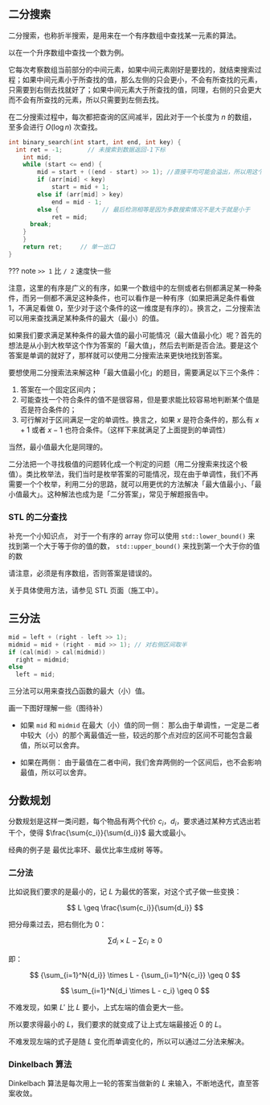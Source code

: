 ## 二分搜索

二分搜索，也称折半搜索，是用来在一个有序数组中查找某一元素的算法。

以在一个升序数组中查找一个数为例。

它每次考察数组当前部分的中间元素，如果中间元素刚好是要找的，就结束搜索过程；如果中间元素小于所查找的值，那么左侧的只会更小，不会有所查找的元素，只需要到右侧去找就好了；如果中间元素大于所查找的值，同理，右侧的只会更大而不会有所查找的元素，所以只需要到左侧去找。

在二分搜索过程中，每次都把查询的区间减半，因此对于一个长度为 $n$ 的数组，至多会进行 $O(\log n)$ 次查找。

```c++
int binary_search(int start, int end, int key) {
  int ret = -1;       // 未搜索到数据返回-1下标  
	int mid;
	while (start <= end) {
		mid = start + ((end - start) >> 1); //直接平均可能会溢出，所以用这个算法
		if (arr[mid] < key)
			start = mid + 1;
		else if (arr[mid] > key)
			end = mid - 1;
		else {            // 最后检测相等是因为多数搜索情况不是大于就是小于
			ret = mid;  
      break;
    }
	}
	return ret;     // 单一出口
}
```

??? note
    `>> 1` 比 `/ 2` 速度快一些

注意，这里的有序是广义的有序，如果一个数组中的左侧或者右侧都满足某一种条件，而另一侧都不满足这种条件，也可以看作是一种有序（如果把满足条件看做 $1$，不满足看做 $0$，至少对于这个条件的这一维度是有序的）。换言之，二分搜索法可以用来查找满足某种条件的最大（最小）的值。

如果我们要求满足某种条件的最大值的最小可能情况（最大值最小化）呢？首先的想法是从小到大枚举这个作为答案的「最大值」，然后去判断是否合法。要是这个答案是单调的就好了，那样就可以使用二分搜索法来更快地找到答案。

要想使用二分搜索法来解这种「最大值最小化」的题目，需要满足以下三个条件：

1. 答案在一个固定区间内；
2. 可能查找一个符合条件的值不是很容易，但是要求能比较容易地判断某个值是否是符合条件的；
3. 可行解对于区间满足一定的单调性。换言之，如果 $x$ 是符合条件的，那么有 $x + 1$ 或者 $x - 1$ 也符合条件。（这样下来就满足了上面提到的单调性）

当然，最小值最大化是同理的。

二分法把一个寻找极值的问题转化成一个判定的问题（用二分搜索来找这个极值）。类比枚举法，我们当时是枚举答案的可能情况，现在由于单调性，我们不再需要一个个枚举，利用二分的思路，就可以用更优的方法解决「最大值最小」、「最小值最大」。这种解法也成为是「二分答案」，常见于解题报告中。

### STL 的二分查找

补充一个小知识点， 对于一个有序的 array 你可以使用 `std::lower_bound()` 来找到第一个大于等于你的值的数， `std::upper_bound()` 来找到第一个大于你的值的数

请注意，必须是有序数组，否则答案是错误的。

关于具体使用方法，请参见 STL 页面（施工中）。

## 三分法

```c++
mid = left + (right - left >> 1);
midmid = mid + (right - mid >> 1); // 对右侧区间取半
if (cal(mid) > cal(midmid))
  right = midmid;
else
  left = mid;
```

三分法可以用来查找凸函数的最大（小）值。

画一下图好理解一些（图待补）

-   如果 `mid` 和 `midmid` 在最大（小）值的同一侧：
    那么由于单调性，一定是二者中较大（小）的那个离最值近一些，较远的那个点对应的区间不可能包含最值，所以可以舍弃。

-   如果在两侧：
    由于最值在二者中间，我们舍弃两侧的一个区间后，也不会影响最值，所以可以舍弃。

## 分数规划

分数规划是这样一类问题，每个物品有两个代价 $c_i$，$d_i$，要求通过某种方式选出若干个，使得 $\frac{\sum{c_i}}{\sum{d_i}}$ 最大或最小。

经典的例子是 最优比率环、最优比率生成树 等等。

### 二分法

比如说我们要求的是最小的，记 $L$ 为最优的答案，对这个式子做一些变换：

$$
L \geq \frac{\sum{c_i}}{\sum{d_i}}
$$

把分母乘过去，把右侧化为 $0$：

$$
{\sum{d_i}} \times L - {\sum{c_i}} \geq 0
$$

即：

$$
{\sum_{i=1}^N{d_i}} \times L - {\sum_{i=1}^N{c_i}} \geq 0
$$

$$
\sum_{i=1}^N{d_i \times L - c_i} \geq 0
$$

不难发现，如果 $L'$ 比 $L$ 要小，上式左端的值会更大一些。

所以要求得最小的 $L$，我们要求的就变成了让上式左端最接近 $0$ 的 $L$。

不难发现左端的式子是随 $L$ 变化而单调变化的，所以可以通过二分法来解决。

### Dinkelbach 算法

Dinkelbach 算法是每次用上一轮的答案当做新的 $L$ 来输入，不断地迭代，直至答案收敛。
